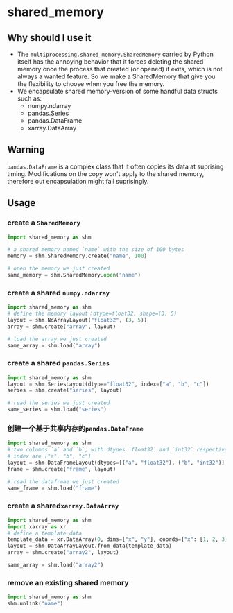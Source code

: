 # shared_memory

## Why should I use it

- The `multiprocessing.shared_memory.SharedMemory` carried by Python itself has the annoying behavior that it forces deleting the shared memory once the process that created (or opened) it exits, which is not always a wanted feature. So we make a SharedMemory that give you the flexibility to choose when you free the memory.
- We encapsulate shared memory-version of some handful data structs such as:
  - numpy.ndarray
  - pandas.Series
  - pandas.DataFrame
  - xarray.DataArray

## Warning

`pandas.DataFrame` is a complex class that it often copies its data at suprising timing. Modifications on the copy won't apply to the shared memory, therefore out encapsulation might fail suprisingly.

## Usage

### create a `SharedMemory`

```python
import shared_memory as shm

# a shared memory named `name` with the size of 100 bytes
memory = shm.SharedMemory.create("name", 100)

# open the memory we just created
same_memory = shm.SharedMemory.open("name")
```

### create a shared `numpy.ndarray`

```python
import shared_memory as shm
# define the memory layout：dtype=float32, shape=(3, 5)
layout = shm.NdArrayLayout("float32", (3, 5))
array = shm.create("array", layout)

# load the array we just created
same_array = shm.load("array")
```

### create a shared `pandas.Series`

```python
import shared_memory as shm
layout = shm.SeriesLayout(dtype="float32", index=["a", "b", "c"])
series = shm.create("series", layout)

# read the series we just created
same_series = shm.load("series")
```

### 创建一个基于共享内存的`pandas.DataFrame`

```python
import shared_memory as shm
# two columns `a` and `b`, with dtypes `float32` and `int32` respectively
# index are ["a", "b", "c"]
layout = shm.DataFrameLayout(dtypes=[("a", "float32"), ("b", "int32")], index=["a", "b", "c"])
frame = shm.create("frame", layout)

# read the datafrmae we just created
same_frame = shm.load("frame")
```

### create a shared`xarray.DataArray`

```python
import shared_memory as shm
import xarray as xr
# define a template data
template_data = xr.DataArray(0, dims=["x", "y"], coords={"x": [1, 2, 3], "y": ["a", "b", "c"]})
layout = shm.DataArrayLayout.from_data(template_data)
array = shm.create("array2", layout)

same_array = shm.load("array2")
```

### remove an existing shared memory

```python
import shared_memory as shm
shm.unlink("name")
```